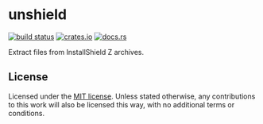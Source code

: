 # unshield

[![build status](https://travis-ci.org/agrif/unshield.svg?branch=master)](https://travis-ci.org/agrif/unshield)
[![crates.io](https://img.shields.io/crates/v/unshield.svg)](https://crates.io/crates/unshield)
[![docs.rs](https://docs.rs/unshield/badge.svg)](https://docs.rs/unshield)

Extract files from InstallShield Z archives.

## License

Licensed under the [MIT license](LICENSE). Unless stated otherwise,
any contributions to this work will also be licensed this way, with no
additional terms or conditions.
